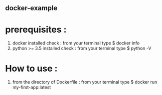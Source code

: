 ## docker-example

# prerequisites :
  1. docker installed
  check : from your terminal type $ docker info
  2. python >= 3.5 installed
  check : from your terminal type $ python -V

# How to use :
  1. from the directory of Dockerfile :
  from your terminal type $ docker run my-first-app:latest

    
